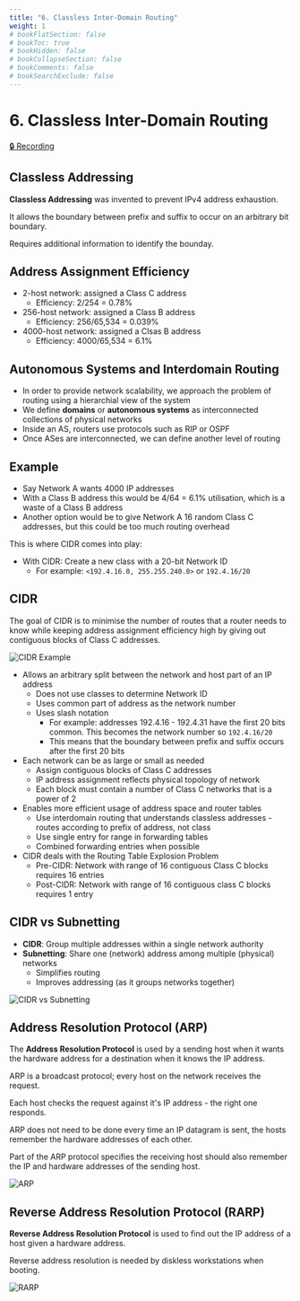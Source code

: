 ```yaml
---
title: "6. Classless Inter-Domain Routing"
weight: 1
# bookFlatSection: false
# bookToc: true
# bookHidden: false
# bookCollapseSection: false
# bookComments: false
# bookSearchExclude: false
---
```


# 6. Classless Inter-Domain Routing

[🔒 Recording](https://github.com/ryanbester/uni-resources/tree/main/sai/y1/tb2/6-cidr)

## Classless Addressing

**Classless Addressing** was invented to prevent IPv4 address exhaustion.

It allows the boundary between prefix and suffix to occur on an arbitrary bit boundary.

Requires additional information to identify the bounday.

## Address Assignment Efficiency

- 2-host network: assigned a Class C address
    - Efficiency: 2/254 = 0.78%
- 256-host network: assigned a Class B address
    - Efficiency: 256/65,534 = 0.039%
- 4000-host network: assigned a Clsas B address
    - Efficiency: 4000/65,534 = 6.1%

## Autonomous Systems and Interdomain Routing

- In order to provide network scalability, we approach the problem of routing using a hierarchial view of the system
- We define **domains** or **autonomous systems** as interconnected collections of physical networks
- Inside an AS, routers use protocols such as RIP or OSPF
- Once ASes are interconnected, we can define another level of routing

## Example

- Say Network A wants 4000 IP addresses
- With a Class B address this would be 4/64 = 6.1% utilisation, which is a waste of a Class B address
- Another option would be to give Network A 16 random Class C addresses, but this could be too much routing overhead

This is where CIDR comes into play:

- With CIDR: Create a new class with a 20-bit Network ID
    - For example: `<192.4.16.0, 255.255.240.0>` or `192.4.16/20`

## CIDR

The goal of CIDR is to minimise the number of routes that a router needs to know while keeping address assignment efficiency high by giving out contiguous blocks of Class C addresses.

![CIDR Example](/img/sai/y1/cidr-example.png)

- Allows an arbitrary split between the network and host part of an IP address
    - Does not use classes to determine Network ID
    - Uses common part of address as the network number
    - Uses slash notation
        - For example: addresses 192.4.16 - 192.4.31 have the first 20 bits common. This becomes the network number so `192.4.16/20`
        - This means that the boundary between prefix and suffix occurs after the first 20 bits
- Each network can be as large or small as needed
    - Assign contiguous blocks of Class C addresses
    - IP address assignment reflects physical topology of network
    - Each block must contain a number of Class C networks that is a power of 2
- Enables more efficient usage of address space and router tables
    - Use interdomain routing that understands classless addresses - routes according to prefix of address, not class
    - Use single entry for range in forwarding tables
    - Combined forwarding entries when possible
- CIDR deals with the Routing Table Explosion Problem
    - Pre-CIDR: Network with range of 16 contiguous Class C blocks requires 16 entries
    - Post-CIDR: Network with range of 16 contiguous class C blocks requires 1 entry

## CIDR vs Subnetting

- **CIDR**: Group multiple addresses within a single network authority
- **Subnetting**: Share one (network) address among multiple (physical) networks
    - Simplifies routing
    - Improves addressing (as it groups networks together)

![CIDR vs Subnetting](/img/sai/y1/cidr-vs-subnetting.png)

## Address Resolution Protocol (ARP)

The **Address Resolution Protocol** is used by a sending host when it wants the hardware address for a destination when it knows the IP address.

ARP is a broadcast protocol; every host on the network receives the request.

Each host checks the request against it's IP address - the right one responds.

ARP does not need to be done every time an IP datagram is sent, the hosts remember the hardware addresses of each other.

Part of the ARP protocol specifies the receiving host should also remember the IP and hardware addresses of the sending host.

![ARP](/img/sai/y1/arp.png)

## Reverse Address Resolution Protocol (RARP)

**Reverse Address Resolution Protocol** is used to find out the IP address of a host given a hardware address.

Reverse address resolution is needed by diskless workstations when booting.

![RARP](/img/sai/y1/rarp.png)
